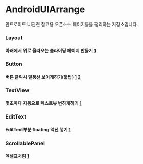 # AndroidUIArrange
안드로이드 UI관련 참고용 오픈소스 페이지들을 정리하는 저장소입니다.

### Layout
#### 아래에서 위로 올라오는 슬라이딩 페이지 만들기 [1](https://gwynn.tistory.com/12)

### Button
#### 버튼 클릭시 말풍선 보이게하기(툴팁) [1](https://github.com/skydoves/Balloon) [2](https://androiddvlpr.com/android-tooltip-library/)

### TextView
#### 몇초마다 자동으로 텍스트뷰 변하게하기 [1](https://github.com/rosenpin/fading-text-view) 

### EditText
#### EditText부분 floating 액션 넣기 [1](https://github.com/florent37/MaterialTextField)

### ScrollablePanel
#### 엑셀표처럼   [1](https://github.com/Kelin-Hong/ScrollablePanel)
